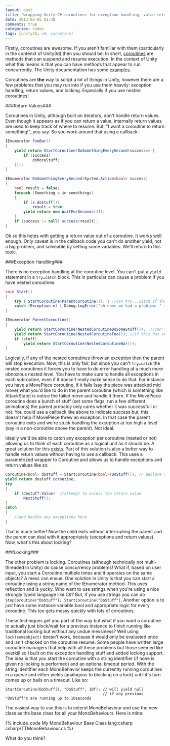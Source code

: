 ```yaml
---
layout: post
title: "wrapping Unity C# coroutines for exception handling, value retrieval, and locking"
date: 2013-02-05 01:40
comments: true
categories: Codes 
tags: [unity3d, c#, coroutine]
---
```


Firstly, coroutines are awesome.  If you aren't familiar with them (particularly in the contenxt of Unity3d) then you should be.  In short, [coroutines](http://en.wikipedia.org/wiki/Coroutine) are methods that can suspend and resume execution.  In the context of Unity what this means is that you can have methods that appear to run concurrently. The Unity documentation has some [examples](http://docs.unity3d.com/Documentation/ScriptReference/index.Coroutines_26_Yield.html).

Coroutines are **the** way to script a lot of things in Unity, however there are a few problems that you may run into if you use them heavily: exception handling, return values, and locking. Especially if you use nested coroutines!

<!--more-->

###Return Values###

Coroutines in Unity, although built on iterators, don't handle return values. Even though it appears as if you can return a value, internally return values are used to keep track of where to resume.  But, "I want a coroutine to return something!", you say.  So you work around that using a callback:
``` c#
IEnumerator FooBar()
{
	yield return StartCoroutine(DoSomethingEverySecond(success=> {
		if (success)
			doMoreStuff;
	}));
}

IEnumerator DoSomethingEverySecond(System.Action<bool> success)
{
	bool result = false;
	foreach (Something s in somethings)
	{
		if (s.doStuff())
			result = true;
		yield return new WaitForSeconds(1f);
	}
	if (success != null) success(result);
}
```
Ok so this helps with getting a return value out of a coroutine.  It works well enough. Only caveat is in the callback code you can't do another yield, not a big problem, and solveable by setting some variables. We'll return to this topic. 

###Exception Handling###

There is no exception handling at the coroutine level.  You can't put a ```yield``` statement in a ```try…catch``` block.  This in particular can cause a problem if you have nested coroutines:
``` c# 
void Start()
{
	try { StartCoroutine(ParentCoroutine()); } //can try...catch if there's no yielding
	catch (Exception e) { Debug.LogError("oh noes we had a problem: " + e.Message); }
}

IEnumerator ParentCoroutine()
{
	yield return StartCoroutine(NestedCoroutineDoSomeStuff());  //can't try...catch these
	yield return StartCoroutine(NestedCoroutineFoo()); //if this has an exception nothing below executes
	if (stuff)
		yield return StartCoroutine(NestedCoroutineBar());
}
```

Logically, if any of the nested coroutines throw an exception then the parent will stop execution.  Now, this is only fair, but since you can't ```try…catch``` the nested coroutines it forces you to have to do error handling at a much more obnoxious nested level.  You have to make sure to handle all exceptions in each subroutine, even if it doesn't really make sense to do that.  For instance you have a MovePiece coroutine,  if it fails (say the piece was attacked mid move) what you'd like to do in the parent coroutine (which is something like AttackState) is notice the failed move and handle it there.  If the MovePiece coroutine does a bunch of stuff (set some flags, run a few different animations) the parent probably only cares whether it was successfull or not.  You could use a callback like above to indicate success but, this doesn't help if MovePiece threw an exception.  In that case the parent coroutine exits and we're stuck handling the exception at too high a level (say in a non-coroutine above the parent). Not ideal.  

Ideally we'd be able to catch any exception per coroutine (nested or not) allowing us to think of each coroutine as a logical unit as it should be.  A great solution for this [exists](http://twistedoakstudios.com/blog/Post83_coroutines-more-than-you-want-to-know). Part of this solution is also a better way to handle return values without having to use a callback.  This uses a parametrized wrapper to Coroutine and allows us to handle exceptions and return values like so:
``` c#
Coroutine<bool> dostuff = StartCoroutine<bool>(DoStuff()); // declare a return value type
yield return dostuff.coroutine;
try
{ 
	if (dostuff.Value)  //attempt to access the return value
		NextStuff();
}
catch
{
	//and handle any exceptions here
}
``` 
 
That is much better!  Now the child exits without interrupting the parent and the parent can deal with it appropriately (exceptions and return values).  Now, what's this about locking?


###Locking###

The other problem is locking.  Coroutines (although technically not multi-threaded in Unity) do cause concurrency problems!  What if, based on user input, you start a Coroutine multiple times and it operates on the same objects?  A mess can ensue.  One solution in Unity is that you can start a coroutine using a string name of the IEnumerator method.  This uses reflection and is yucky.  Who want to use strings when you're using a nice strongly typed language like C#?  But, if you use strings you can do ```StopCoroutine("DoStuff"); StartCoroutine("DoStuff")```.  Another option is to just have some instance variable bool and appropriate logic for every coroutine.  This too gets messy quickly with lots of coroutines.

These techniques get you part of the way but what if you want a coroutine to actually just block/wait for a previous instance to finish running like traditional locking but without any undue messiness?  Well using ```lock(someobject)``` doesn't work, because it would only be evaluated once and isn't checked on the coroutine resume.  Some people have written large coroutine managers that help with all these problems but those seemed like overkill so I built on the exception handling stuff and added locking support. The idea is that you start the coroutine with a string identifier (if none is given no locking is performed) and an optional timeout period.  With the string identifier each MonoBehavior keeps the currently running coroutines in a queue and either yields (analogous to blocking on a lock) until it's turn comes up or bails on a timeout.  Like so:
```
StartCoroutine(DoStuff(), "DoStuff", 10f); // will yield null
                                           // if any previous "DoStuff"s are running up to 10seconds
```

The easiest way to use this is to extend MonoBehaviour and use the new class as the base class for all your MonoBehaviours.  Here is mine:

{% include_code My MonoBehaviour Base Class lang:csharp  csharp/TTMonoBehaviour.cs %}

What do you think?


